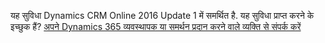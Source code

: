 यह सुविधा Dynamics CRM Online 2016 Update 1 में समर्थित है. यह सुविधा प्राप्त करने के इच्छुक हैं? [अपने Dynamics 365 व्यवस्थापक या समर्थन प्रदान करने वाले व्यक्ति से संपर्क करें](../basics/find-administrator-support.md)
